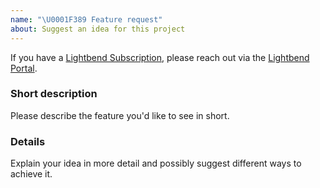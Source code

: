 ```yaml
---
name: "\U0001F389 Feature request"
about: Suggest an idea for this project
---
```


If you have a [Lightbend Subscription](https://www.lightbend.com/lightbend-platform-subscription), please reach out via the [Lightbend Portal](https://portal.lightbend.com/).

### Short description

Please describe the feature you'd like to see in short.


### Details

Explain your idea in more detail and possibly suggest different ways to achieve it. 

